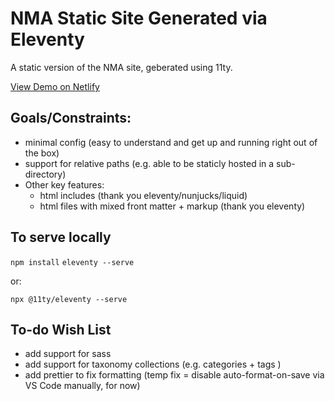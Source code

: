 # NMA Static Site Generated via Eleventy 
A static version of the NMA site, geberated using 11ty.

[View Demo on Netlify](https://nma-v4-static-minimal.netlify.app/)

## Goals/Constraints:
* minimal config (easy to understand and get up and running right out of the box)
* support for relative paths (e.g. able to be staticly hosted in a sub-directory)
* Other key features:
    * html includes (thank you eleventy/nunjucks/liquid)
    * html files with mixed front matter + markup (thank you eleventy)

## To serve locally

``` npm install ```
``` eleventy --serve ```

or:

``` npx @11ty/eleventy --serve ```

## To-do Wish List
* add support for sass
* add support for taxonomy collections (e.g. categories + tags )
* add prettier to fix formatting (temp fix = disable auto-format-on-save via VS Code manually, for now)
